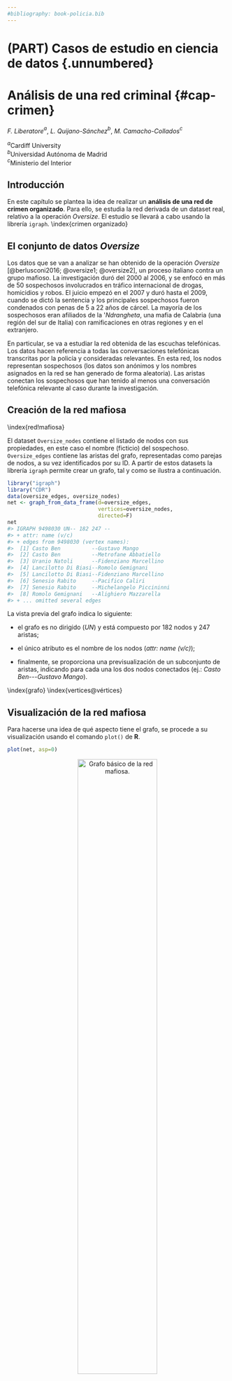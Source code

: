 ```yaml
---
#bibliography: book-policia.bib
---
```


# (PART) Casos de estudio en ciencia de datos {.unnumbered}

# Análisis de una red criminal  {#cap-crimen}

*F. Liberatore*$^{a}$, *L. Quijano-Sánchez*$^{b}$, *M. Camacho-Collados*$^{c}$

$^{a}$Cardiff University  
$^{b}$Universidad Autónoma de Madrid  
$^{c}$Ministerio del Interior

## Introducción
En este capítulo se plantea la idea de realizar un **análisis de una red de crimen organizado**. Para ello, se estudia la red derivada de un dataset real, relativo a la operación *Oversize*. El estudio se llevará a cabo usando la librería `igraph`.
\index{crimen organizado}

## El conjunto de datos *Oversize*

Los datos que se van a analizar se han obtenido de la operación *Oversize* [@berlusconi2016; @oversize1; @oversize2], un proceso italiano contra un grupo mafioso. La investigación duró del 2000 al 2006, y se enfocó en más de 50 sospechosos involucrados en tráfico internacional de drogas, homicidios y robos. El juicio empezó en el 2007 y duró hasta el 2009, cuando se dictó la sentencia y los principales sospechosos fueron condenados con penas de 5 a 22 años de cárcel. La mayoría de los sospechosos eran afiliados de la '*Ndrangheta*, una mafia de Calabria (una región del sur de Italia) con ramificaciones en otras regiones y en el extranjero.

En particular, se va a estudiar la red obtenida de las escuchas telefónicas. Los datos hacen referencia a todas las conversaciones telefónicas transcritas por la policía y consideradas relevantes. En esta red, los nodos representan sospechosos (los datos son anónimos y los nombres asignados en la red se han generado de forma aleatoria). Las aristas conectan los sospechosos que han tenido al menos una conversación telefónica relevante al caso durante la investigación.

## Creación de la red mafiosa
\index{red!mafiosa}


El dataset `Oversize_nodes` contiene el listado de nodos con sus propiedades, en este caso el nombre (ficticio) del sospechoso. `Oversize_edges` contiene las aristas del grafo, representadas como parejas de nodos, a su vez identificados por su ID. A partir de estos datasets la librería `igraph` permite crear un grafo, tal y como se ilustra a continuación. 


```r
library("igraph")
library("CDR")
data(oversize_edges, oversize_nodes)
net <- graph_from_data_frame(d=oversize_edges, 
                             vertices=oversize_nodes, 
                             directed=F) 
net
#> IGRAPH 9498030 UN-- 182 247 -- 
#> + attr: name (v/c)
#> + edges from 9498030 (vertex names):
#>  [1] Casto Ben          --Gustavo Mango          
#>  [2] Casto Ben          --Metrofane Abbatiello   
#>  [3] Uranio Natoli      --Fidenziano Marcellino  
#>  [4] Lancilotto Di Biasi--Romolo Gemignani       
#>  [5] Lancilotto Di Biasi--Fidenziano Marcellino  
#>  [6] Senesio Rabito     --Pacifico Caliri        
#>  [7] Senesio Rabito     --Michelangelo Piccininni
#>  [8] Romolo Gemignani   --Alighiero Mazzarella   
#> + ... omitted several edges
```

La vista previa del grafo indica lo siguiente:

-   el grafo es no dirigido (*UN*) y está compuesto por 182 nodos y 247 aristas;

-   el único atributo es el nombre de los nodos (*attr: name (v/c)*);

-   finalmente, se proporciona una previsualización de un subconjunto de aristas, indicando para cada una los dos nodos conectados (ej.: *Casto Ben*---*Gustavo Mango*).


\index{grafo}
\index{vertices@vértices}


## Visualización de la red mafiosa

Para hacerse una idea de qué aspecto tiene el grafo, se procede a su visualización usando el comando `plot()` de **R**.


```r
plot(net, asp=0)
```

<div class="figure" style="text-align: center">
<img src="212048_cd_policia_files/figure-html/vis-red1-1.png" alt="Grafo básico de la red mafiosa." width="60%" />
<p class="caption">(\#fig:vis-red1)Grafo básico de la red mafiosa.</p>
</div>

Tal y como se aprecia en la Fig. \@ref(fig:vis-red1), el resultado no es muy claro. Todos los nodos tienen el mismo tamaño y se solapan entre ellos. Además, se muestran los nombres de todos los actores dentro de la red, lo cual dificulta ulteriormente su interpretación.

Se puede mejorar esta presentación usando unos parámetros de `plot()`  específicos de la librería `igraph`. En particular:

-   `vertex.size`: determina el tamaño de los nodos.

-   `vertex.label`: define el texto asociado a cada nodo. Por defecto se asume que es su nombre. En el ejemplo de abajo, se excluyen los nombres de la visualización.


```r
plot(net, vertex.size=2, vertex.label=c(''),  asp=0)
```

<div class="figure" style="text-align: center">
<img src="212048_cd_policia_files/figure-html/vis-red2-1.png" alt="Grafo básico de la red mafiosa (mejorado)." width="60%" />
<p class="caption">(\#fig:vis-red2)Grafo básico de la red mafiosa (mejorado).</p>
</div>

En la Fig. \@ref(fig:vis-red2) se observa cómo el grafo permite una mejor valoración de la distribución de los actores dentro de la red. Por ejemplo, hay dos grupos pequeños (de cuatro y dos actores) completamente desconectados de la red principal.

## Importancia de los actores (delincuentes)

Las medidas de centralidad permiten asignar un valor a cada actor que establece su importancia relativa a los demás. Existen diversas medidas, cada una con sus características y finalidad. En este ejemplo se van a usar las siguientes:

-   **grado**: número de aristas que llegan al nodo o salen de él. Cuanto más alto sea este valor, más vecinos tendrá el nodo;

-   **intermediación**: cuantifica el número de veces que un nodo se encuentra en el camino más corto entre otros actores. Cuanto más alto sea este valor, más información pasará por el nodo.
\index{grado}
\index{intermediación}


```r
dgr <-  degree(net) # Centralidad de grado
btwn <- betweenness(net) # Centralidad de intermediación
```

A continuación, se muestran los actores con los valores más altos en cada medida de centralidad.


```r
head(sort(dgr, decreasing = T))
#>        Gustavo Mango      Pacifico Caliri Metrofane Abbatiello 
#>                   32                   31                   18 
#>        Olindo Iacona         Arturo Gizzi      Guido Minervini 
#>                   17                   16                   16
```


```r
head(sort(btwn, decreasing = T))
#>        Gustavo Mango            Bino Lana      Pacifico Caliri 
#>             4602.167             4292.902             4056.435 
#>        Olindo Iacona Metrofane Abbatiello      Donato Di Santi 
#>             3397.907             3387.931             2978.427
```

Las medidas de centralidad se pueden usar para mejorar la visualización del grafo. Primero, se filtran todos los nodos que tengan grado menor que dos, ya que representan actores muy marginales en la red. Luego, se representa el tamaño de cada nodo en función de su valor de intermediación, escalando con un tamaño máximo de cinco.
\index{centralidad}


```r
vertex_filter <- dgr > 1 # deteccion actores marginales
scaled_btwn = 0.1+ 4.9*btwn/max(btwn) # Escalado del tamaño del nodo en funcion de la intermediación
net2 = induced.subgraph(net, which(vertex_filter)) # creación subgrafo
plot(net2, 
     vertex.size=scaled_btwn[vertex_filter], 
     vertex.label=c(''), 
     rescale=T, 
     asp = 0) # visualización subgrafo
```

<div class="figure" style="text-align: center">
<img src="212048_cd_policia_files/figure-html/red-centralidad-1.png" alt="Grafo de la red mafiosa (mejorado con medidas de centralidad)." width="60%" />
<p class="caption">(\#fig:red-centralidad)Grafo de la red mafiosa (mejorado con medidas de centralidad).</p>
</div>

Como se puede apreciar en la Fig. \@ref(fig:red-centralidad), gracias a las medidas de centralidad se consigue tener una mejor idea de cómo se configura la red respecto a sus actores más importantes.

## Identificación de comunidades de la mafia

A continuación, se procede a identificar las comunidades existentes en el grafo de la operación *Overdrive*. `igraph` proporciona una gran variedad de algoritmos para la detección de comunidades en redes sociales. En el siguiente ejemplo, se usa el algoritmo Louvain [@blondel2008fast], que es el más popular.


```r
louvain_partition <- cluster_louvain(net) # Ejecución del algoritmo Louvain
net$community <- louvain_partition$membership # Asignación de las comunidades al grafo
unique(net$community) # Visualización de las comunidades encontradas
#> [1] 1 2 3 4 5 6 7 8 9
```

El algoritmo identifica distintas comunidades, cada una con su número asignado.

## Visualización de comunidades de la mafia
\index{algoritmo!Fruchterman-Reingold}

Se procede a visualizar las comunidades detectadas en el subgrafo, representando cada una de ellas en un color distinto. Además, para mejorar la calidad de la información representada, se resalta la importancia de cada actor representando los nodos asociados y sus nombres en tamaños proporcionales a su centralidad en toda la red (Fig. \@ref(fig:com-mafia)).


```r
V(net2)$size <- scaled_btwn[vertex_filter] # Tamaño del nodo en funcion de su centralidad
V(net2)$frame.color <- "grey"
V(net2)$color <- net$community[vertex_filter] # Color del nodo en función de su comunidad
V(net2)$label <- V(net2)$name
V(net2)$label.cex <- (1+scaled_btwn[vertex_filter])/6 # Escalado del nombre en función de su centralidad
V(net2)$label.color <- 'black'

# Definicion del color de las aristas en funcion de la comunidad de origen
edge.start <- ends(net2, es = E(net2), names = F)[,1] 
E(net2)$color <- V(net2)$color[edge.start]

plot(net2, asp=0) # Los resultados puede ser distintos con cada ejecución
```

<div class="figure" style="text-align: center">
<img src="212048_cd_policia_files/figure-html/com-mafia-1.png" alt="Visualización de comunidades de la mafia." width="75%" />
<p class="caption">(\#fig:com-mafia)Visualización de comunidades de la mafia.</p>
</div>

Se puede mejorar aún más el aspecto del grafo. Para ello, se va a experimentar con una disposición diferente de los nodos. En este ejemplo, se usa el algoritmo Fruchterman-Reingold [@fruchterman1991graph]. Además, se aplica un efecto de curvatura a las aristas asignando un valor positivo al parámetro `edge.curved`. El resultado se puede ver en la Fig. \@ref(fig:red-fr).


```r
l1 <- layout_with_fr(net2) # algoritmo Fruchterman-Reingold
plot(net2, 
     layout=l1, 
     asp = 0, 
     edge.curved=0.5) # Los resultados pueden ser distintos con cada ejecución
```

<div class="figure" style="text-align: center">
<img src="212048_cd_policia_files/figure-html/red-fr-1.png" alt="Visualización de comunidades de la mafia con el algoritmo Fruchterman-Reingold." width="75%" />
<p class="caption">(\#fig:red-fr)Visualización de comunidades de la mafia con el algoritmo Fruchterman-Reingold.</p>
</div>



Finalmente, se puede exportar el grafo como PDF usando la función `pdf()` de **R**.


```r
pdf('grafo_final.pdf')
plot(net2, layout=l1, asp = 0, edge.curved=0.5) # Los resultados puede ser distintos con cada ejecucion
dev.off()
```

Como se ha podido observar tras las acciones anteriores, en la red se aprecian siete distintas comunidades. Tres destacan por su importancia, lideradas por Gustavo Mango, Bino Lana y Pacifico Caliri. Bino Lana, en particular, tiene especial relevancia ya que actúa como un puente entre Gustavo Mango y Pacificio Caliri.


<!-- ```{r img-paq-cdr, echo=FALSE, out.width='15%',} -->
<!-- knitr::include_graphics("img/LogoCDR_transparente.png") -->
<!-- ``` -->
